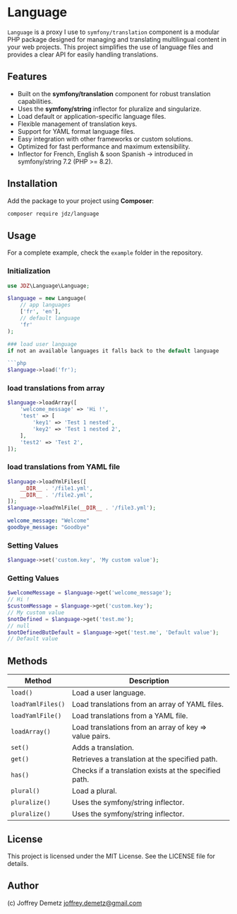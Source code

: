 # Language

`Language` is a proxy I use to `symfony/translation` component is a modular PHP package designed for managing and translating multilingual content in your web projects. This project simplifies the use of language files and provides a clear API for easily handling translations.

## Features

- Built on the **symfony/translation** component for robust translation capabilities.
- Uses the **symfony/string** inflector for pluralize and singularize. 
- Load default or application-specific language files.
- Flexible management of translation keys.
- Support for YAML format language files.
- Easy integration with other frameworks or custom solutions.
- Optimized for fast performance and maximum extensibility.
- Inflector for French, English & soon Spanish -> introduced in symfony/string 7.2 (PHP >= 8.2).

## Installation

Add the package to your project using **Composer**:

```bash
composer require jdz/language
```

## Usage

For a complete example, check the `example` folder in the repository.

### Initialization

```php
use JDZ\Language\Language;

$language = new Language(
    // app languages
    ['fr', 'en'],
    // default language
    'fr'
);

### load user language
if not an available languages it falls back to the default language

```php
$language->load('fr');
```

### load translations from array

```php
$language->loadArray([
    'welcome_message' => 'Hi !',
    'test' => [
        'key1' => 'Test 1 nested',
        'key2' => 'Test 1 nested 2',
    ],
    'test2' => 'Test 2',
]);
```

### load translations from YAML file

```php
$language->loadYmlFiles([
    __DIR__ . '/file1.yml',
    __DIR__ . '/file2.yml',
]);
$language->loadYmlFile(__DIR__ . '/file3.yml');
```

```yaml
welcome_message: "Welcome"
goodbye_message: "Goodbye"
```

### Setting Values

```php
$language->set('custom.key', 'My custom value');
```

### Getting Values

```php
$welcomeMessage = $language->get('welcome_message');
// Hi !
$customMessage = $language->get('custom.key');
// My custom value
$notDefined = $language->get('test.me');
// null
$notDefinedButDefault = $language->get('test.me', 'Default value');
// Default value
```

## Methods

| Method            | Description |
|-------------------|-------------|
| `load()`          | Load a user language. |
| `loadYamlFiles()` | Load translations from an array of YAML files. |
| `loadYamlFile()`  | Load translations from a YAML file. |
| `loadArray()`     | Load translations from an array of key => value pairs. |
| `set()`           | Adds a translation. |
| `get()`           | Retrieves a translation at the specified path. |
| `has()`           | Checks if a translation exists at the specified path. |
| `plural()`        | Load a plural. |
| `pluralize()`     | Uses the symfony/string inflector. |
| `pluralize()`     | Uses the symfony/string inflector. |

## License

This project is licensed under the MIT License. See the LICENSE file for details.

## Author

(c) Joffrey Demetz <joffrey.demetz@gmail.com>